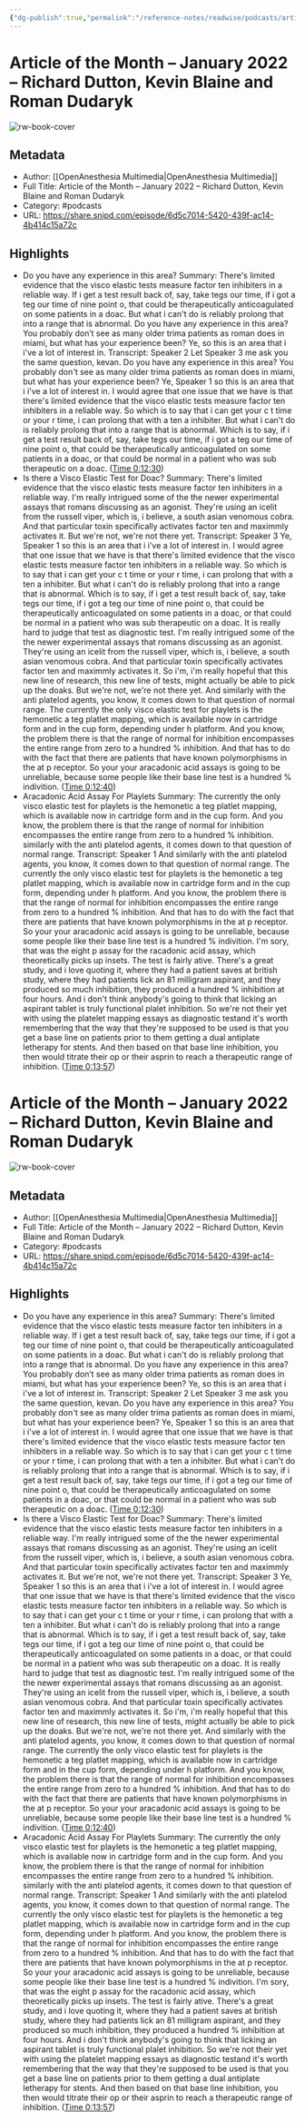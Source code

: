 ```yaml
---
{"dg-publish":true,"permalink":"/reference-notes/readwise/podcasts/article-of-the-month-january-2022-richard-dutton-kevin-blaine-and-roman-dudaryk/"}
---
```


# Article of the Month – January 2022 – Richard Dutton, Kevin Blaine and Roman Dudaryk

![rw-book-cover](https://images.weserv.nl/?url=https%3A%2F%2Fssl-static.libsyn.com%2Fp%2Fassets%2Fa%2F7%2Fd%2F4%2Fa7d4175be9decae9e5bbc093207a2619%2FOA_icon_21_1400x1400.jpg&w=100&h=100)

## Metadata
- Author: [[OpenAnesthesia Multimedia\|OpenAnesthesia Multimedia]]
- Full Title: Article of the Month – January 2022 – Richard Dutton, Kevin Blaine and Roman Dudaryk
- Category: #podcasts
- URL: https://share.snipd.com/episode/6d5c7014-5420-439f-ac14-4b414c15a72c

## Highlights
- Do you have any experience in this area?
  Summary:
  There's limited evidence that the visco elastic tests measure factor ten inhibiters in a reliable way. If i get a test result back of, say, take tegs our time, if i got a teg our time of nine point o, that could be therapeutically anticoagulated on some patients in a doac. But what i can't do is reliably prolong that into a range that is abnormal. Do you have any experience in this area? You probably don’t see as many older trima patients as roman does in miami, but what has your experience been? Ye, so this is an area that i i've a lot of interest in.
  Transcript:
  Speaker 2
  Let
  Speaker 3
  me ask you the same question, kevan. Do you have any experience in this area? You probably don't see as many older trima patients as roman does in miami, but what has your experience been? Ye,
  Speaker 1
  so this is an area that i i've a lot of interest in. I would agree that one issue that we have is that there's limited evidence that the visco elastic tests measure factor ten inhibiters in a reliable way. So which is to say that i can get your c t time or your r time, i can prolong that with a ten a inhibiter. But what i can't do is reliably prolong that into a range that is abnormal. Which is to say, if i get a test result back of, say, take tegs our time, if i got a teg our time of nine point o, that could be therapeutically anticoagulated on some patients in a doac, or that could be normal in a patient who was sub therapeutic on a doac. ([Time 0:12:30](https://share.snipd.com/snip/b2706955-138b-4892-9251-d1023733d2fd))
- Is there a Visco Elastic Test for Doac?
  Summary:
  There's limited evidence that the visco elastic tests measure factor ten inhibiters in a reliable way. I'm really intrigued some of the the newer experimental assays that romans discussing as an agonist. They're using an icelit from the russell viper, which is, i believe, a south asian venomous cobra. And that particular toxin specifically activates factor ten and maximmly activates it. But we're not, we're not there yet.
  Transcript:
  Speaker 3
  Ye,
  Speaker 1
  so this is an area that i i've a lot of interest in. I would agree that one issue that we have is that there's limited evidence that the visco elastic tests measure factor ten inhibiters in a reliable way. So which is to say that i can get your c t time or your r time, i can prolong that with a ten a inhibiter. But what i can't do is reliably prolong that into a range that is abnormal. Which is to say, if i get a test result back of, say, take tegs our time, if i got a teg our time of nine point o, that could be therapeutically anticoagulated on some patients in a doac, or that could be normal in a patient who was sub therapeutic on a doac. It is really hard to judge that test as diagnostic test. I'm really intrigued some of the the newer experimental assays that romans discussing as an agonist. They're using an icelit from the russell viper, which is, i believe, a south asian venomous cobra. And that particular toxin specifically activates factor ten and maximmly activates it. So i'm, i'm really hopeful that this new line of research, this new line of tests, might actually be able to pick up the doaks. But we're not, we're not there yet. And similarly with the anti platelod agents, you know, it comes down to that question of normal range. The currently the only visco elastic test for playlets is the hemonetic a teg platlet mapping, which is available now in cartridge form and in the cup form, depending under h platform. And you know, the problem there is that the range of normal for inhibition encompasses the entire range from zero to a hundred % inhibition. And that has to do with the fact that there are patients that have known polymorphisms in the at p receptor. So your your aracadonic acid assays is going to be unreliable, because some people like their base line test is a hundred % indivition. ([Time 0:12:40](https://share.snipd.com/snip/999c569f-57ba-4ce1-bf71-ce8cacfdc650))
- Aracadonic Acid Assay For Playlets
  Summary:
  The currently the only visco elastic test for playlets is the hemonetic a teg platlet mapping, which is available now in cartridge form and in the cup form. And you know, the problem there is that the range of normal for inhibition encompasses the entire range from zero to a hundred % inhibition. similarly with the anti platelod agents, it comes down to that question of normal range.
  Transcript:
  Speaker 1
  And similarly with the anti platelod agents, you know, it comes down to that question of normal range. The currently the only visco elastic test for playlets is the hemonetic a teg platlet mapping, which is available now in cartridge form and in the cup form, depending under h platform. And you know, the problem there is that the range of normal for inhibition encompasses the entire range from zero to a hundred % inhibition. And that has to do with the fact that there are patients that have known polymorphisms in the at p receptor. So your your aracadonic acid assays is going to be unreliable, because some people like their base line test is a hundred % indivition. I'm sory, that was the eight p assay for the racadonic acid assay, which theoretically picks up insets. The test is fairly ative. There's a great study, and i love quoting it, where they had a patient saves at british study, where they had patients lick an 81 milligram aspirant, and they produced so much inhibition, they produced a hundred % inhibition at four hours. And i don't think anybody's going to think that licking an aspirant tablet is truly functional plalet inhibition. So we're not their yet with using the platelet mapping essays as diagnostic testand it's worth remembering that the way that they're supposed to be used is that you get a base line on patients prior to them getting a dual antiplate letherapy for stents. And then based on that base line inhibition, you then would titrate their op or their asprin to reach a therapeutic range of inhibition. ([Time 0:13:57](https://share.snipd.com/snip/e62d3470-fdea-4391-a4f7-58c34db6ee17))
# Article of the Month – January 2022 – Richard Dutton, Kevin Blaine and Roman Dudaryk

![rw-book-cover](https://readwise-assets.s3.amazonaws.com/static/images/article3.5c705a01b476.png)

## Metadata
- Author: [[OpenAnesthesia Multimedia\|OpenAnesthesia Multimedia]]
- Full Title: Article of the Month – January 2022 – Richard Dutton, Kevin Blaine and Roman Dudaryk
- Category: #podcasts
- URL: https://share.snipd.com/episode/6d5c7014-5420-439f-ac14-4b414c15a72c

## Highlights
- Do you have any experience in this area?
  Summary:
  There's limited evidence that the visco elastic tests measure factor ten inhibiters in a reliable way. If i get a test result back of, say, take tegs our time, if i got a teg our time of nine point o, that could be therapeutically anticoagulated on some patients in a doac. But what i can't do is reliably prolong that into a range that is abnormal. Do you have any experience in this area? You probably don’t see as many older trima patients as roman does in miami, but what has your experience been? Ye, so this is an area that i i've a lot of interest in.
  Transcript:
  Speaker 2
  Let
  Speaker 3
  me ask you the same question, kevan. Do you have any experience in this area? You probably don't see as many older trima patients as roman does in miami, but what has your experience been? Ye,
  Speaker 1
  so this is an area that i i've a lot of interest in. I would agree that one issue that we have is that there's limited evidence that the visco elastic tests measure factor ten inhibiters in a reliable way. So which is to say that i can get your c t time or your r time, i can prolong that with a ten a inhibiter. But what i can't do is reliably prolong that into a range that is abnormal. Which is to say, if i get a test result back of, say, take tegs our time, if i got a teg our time of nine point o, that could be therapeutically anticoagulated on some patients in a doac, or that could be normal in a patient who was sub therapeutic on a doac. ([Time 0:12:30](https://share.snipd.com/snip/b2706955-138b-4892-9251-d1023733d2fd))
- Is there a Visco Elastic Test for Doac?
  Summary:
  There's limited evidence that the visco elastic tests measure factor ten inhibiters in a reliable way. I'm really intrigued some of the the newer experimental assays that romans discussing as an agonist. They're using an icelit from the russell viper, which is, i believe, a south asian venomous cobra. And that particular toxin specifically activates factor ten and maximmly activates it. But we're not, we're not there yet.
  Transcript:
  Speaker 3
  Ye,
  Speaker 1
  so this is an area that i i've a lot of interest in. I would agree that one issue that we have is that there's limited evidence that the visco elastic tests measure factor ten inhibiters in a reliable way. So which is to say that i can get your c t time or your r time, i can prolong that with a ten a inhibiter. But what i can't do is reliably prolong that into a range that is abnormal. Which is to say, if i get a test result back of, say, take tegs our time, if i got a teg our time of nine point o, that could be therapeutically anticoagulated on some patients in a doac, or that could be normal in a patient who was sub therapeutic on a doac. It is really hard to judge that test as diagnostic test. I'm really intrigued some of the the newer experimental assays that romans discussing as an agonist. They're using an icelit from the russell viper, which is, i believe, a south asian venomous cobra. And that particular toxin specifically activates factor ten and maximmly activates it. So i'm, i'm really hopeful that this new line of research, this new line of tests, might actually be able to pick up the doaks. But we're not, we're not there yet. And similarly with the anti platelod agents, you know, it comes down to that question of normal range. The currently the only visco elastic test for playlets is the hemonetic a teg platlet mapping, which is available now in cartridge form and in the cup form, depending under h platform. And you know, the problem there is that the range of normal for inhibition encompasses the entire range from zero to a hundred % inhibition. And that has to do with the fact that there are patients that have known polymorphisms in the at p receptor. So your your aracadonic acid assays is going to be unreliable, because some people like their base line test is a hundred % indivition. ([Time 0:12:40](https://share.snipd.com/snip/999c569f-57ba-4ce1-bf71-ce8cacfdc650))
- Aracadonic Acid Assay For Playlets
  Summary:
  The currently the only visco elastic test for playlets is the hemonetic a teg platlet mapping, which is available now in cartridge form and in the cup form. And you know, the problem there is that the range of normal for inhibition encompasses the entire range from zero to a hundred % inhibition. similarly with the anti platelod agents, it comes down to that question of normal range.
  Transcript:
  Speaker 1
  And similarly with the anti platelod agents, you know, it comes down to that question of normal range. The currently the only visco elastic test for playlets is the hemonetic a teg platlet mapping, which is available now in cartridge form and in the cup form, depending under h platform. And you know, the problem there is that the range of normal for inhibition encompasses the entire range from zero to a hundred % inhibition. And that has to do with the fact that there are patients that have known polymorphisms in the at p receptor. So your your aracadonic acid assays is going to be unreliable, because some people like their base line test is a hundred % indivition. I'm sory, that was the eight p assay for the racadonic acid assay, which theoretically picks up insets. The test is fairly ative. There's a great study, and i love quoting it, where they had a patient saves at british study, where they had patients lick an 81 milligram aspirant, and they produced so much inhibition, they produced a hundred % inhibition at four hours. And i don't think anybody's going to think that licking an aspirant tablet is truly functional plalet inhibition. So we're not their yet with using the platelet mapping essays as diagnostic testand it's worth remembering that the way that they're supposed to be used is that you get a base line on patients prior to them getting a dual antiplate letherapy for stents. And then based on that base line inhibition, you then would titrate their op or their asprin to reach a therapeutic range of inhibition. ([Time 0:13:57](https://share.snipd.com/snip/e62d3470-fdea-4391-a4f7-58c34db6ee17))
